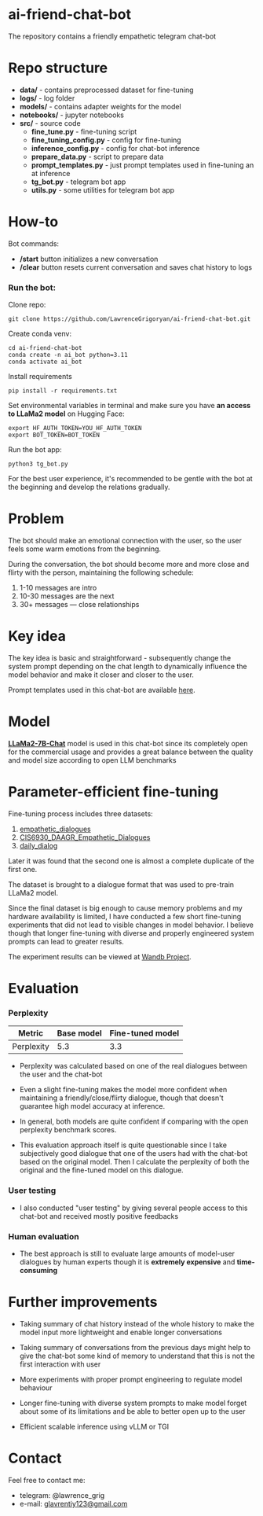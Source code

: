 # ai-friend-chat-bot
The repository contains a friendly empathetic telegram chat-bot


# Repo structure

* **data/** - contains preprocessed dataset for fine-tuning
* **logs/** - log folder
* **models/** - contains adapter weights for the model
* **notebooks/** - jupyter notebooks
* **src/** - source code
    - **fine_tune.py**  - fine-tuning script
    - **fine_tuning_config.py** - config for fine-tuning
    - **inference_config.py** - config for chat-bot inference
    - **prepare_data.py** - script to prepare data
    - **prompt_templates.py** - just prompt templates used in fine-tuning an at inference
    - **tg_bot.py** - telegram bot app
    - **utils.py** - some utilities for telegram bot app


# How-to

Bot commands:
* **/start** button initializes a new conversation
* **/clear** button resets current conversation and saves chat history to logs


### Run the bot:

Clone repo:

```
git clone https://github.com/LawrenceGrigoryan/ai-friend-chat-bot.git
```

Create conda venv:

```
cd ai-friend-chat-bot
conda create -n ai_bot python=3.11
conda activate ai_bot
```


Install requirements

```
pip install -r requirements.txt
```

Set environmental variables in terminal and make sure you have **an access to LLaMa2 model** on Hugging Face:
```
export HF_AUTH_TOKEN=YOU_HF_AUTH_TOKEN
export BOT_TOKEN=BOT_TOKEN
```

Run the bot app:

```
python3 tg_bot.py
```


For the best user experience, it's recommended to be gentle with the bot at the beginning and develop the relations gradually. 


# Problem

The bot should make an emotional connection with the user, so the user feels some warm emotions from the beginning.

During the conversation, the bot should become more and more close and flirty with the person, maintaining the following schedule:

1. 1-10 messages are intro
2. 10-30 messages are the next  
3. 30+ messages — close relationships


# Key idea

The key idea is basic and straightforward - subsequently change the system prompt depending on the chat length to dynamically influence the model behavior and make it closer and closer to the user.


Prompt templates used in this chat-bot are available [here](https://github.com/LawrenceGrigoryan/ai-friend-chat-bot/blob/main/src/prompt_templates.py).


# Model

**[LLaMa2-7B-Chat](https://huggingface.co/meta-llama/Llama-2-7b-chat-hf)** model is used in this chat-bot since its completely open for the commercial usage and provides a great balance between the quality and model size according to open LLM benchmarks


# Parameter-efficient fine-tuning

Fine-tuning process includes three datasets:

1. [empathetic_dialogues](https://huggingface.co/datasets/empathetic_dialogues)
2. [CIS6930_DAAGR_Empathetic_Dialogues](https://huggingface.co/datasets/aegrif/CIS6930_DAAGR_Empathetic_Dialogues)
3. [daily_dialog](https://huggingface.co/datasets/daily_dialog)

Later it was found that the second one is almost a complete duplicate of the first one.

The dataset is brought to a dialogue format that was used to pre-train LLaMa2 model.

Since the final dataset is big enough to cause memory problems and my hardware availability is limited, I have conducted a few short fine-tuning experiments that did not lead to visible changes in model behavior. I believe though that longer fine-tuning with diverse and properly engineered system prompts can lead to greater results.

The experiment results can be viewed at [Wandb Project](https://wandb.ai/lawrencegrigoryan/llm-friend-chat-bot?workspace=user-lawrencegrigoryan).


# Evaluation

### Perplexity

|Metric| Base model | Fine-tuned model|
|-------|---------|--------|
|Perplexity| 5.3  | 3.3 |



* Perplexity was calculated based on one of the real dialogues between the user and the chat-bot

* Even a slight fine-tuning makes the model more confident when maintaining a friendly/close/flirty dialogue, though that doesn't guarantee high model accuracy at inference.

* In general, both models are quite confident if comparing with the open perplexity benchmark scores.

* This evaluation approach itself is quite questionable since I take subjectively good dialogue that one of the users had with the chat-bot based on the original model. Then I calculate the perplexity of both the original and the fine-tuned model on this dialogue.

### User testing

* I also conducted "user testing" by giving several people access to this chat-bot and received mostly positive feedbacks


### Human evaluation

* The best approach is still to evaluate large amounts of model-user dialogues by human experts though it is **extremely expensive** and **time-consuming**



# Further improvements

* Taking summary of chat history instead of the whole history to make the model input more lightweight and enable longer conversations


* Taking summary of conversations from the previous days might help to give the chat-bot some kind of memory to understand that this is not the first interaction with user


* More experiments with proper prompt engineering to regulate model behaviour


* Longer fine-tuning with diverse system prompts to make model forget about some of its limitations and be able to better open up to the user


* Efficient scalable inference using vLLM or TGI

# Contact

Feel free to contact me:

* telegram: @lawrence_grig
* e-mail: glavrentiy123@gmail.com
